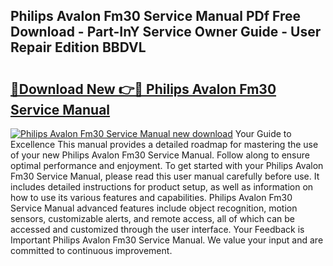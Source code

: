 ## Philips Avalon Fm30 Service Manual PDf Free Download - Part-InY Service Owner Guide - User Repair Edition BBDVL

# <h2><a href="http://cf1859.oget.top/?id=Philips+Avalon+Fm30+Service+Manual">🔗Download New 👉🔴 Philips Avalon Fm30 Service Manual</a></h2>

[![Philips Avalon Fm30 Service Manual new download](https://i.imgur.com/5g1atiW.png)](http://cf1859.oget.top/?id=Philips+Avalon+Fm30+Service+Manual)
Your Guide to Excellence This manual provides a detailed roadmap for mastering the use of your new Philips Avalon Fm30 Service Manual. Follow along to ensure optimal performance and enjoyment. To get started with your Philips Avalon Fm30 Service Manual, please read this user manual carefully before use. It includes detailed instructions for product setup, as well as information on how to use its various features and capabilities. Philips Avalon Fm30 Service Manual advanced features include object recognition, motion sensors, customizable alerts, and remote access, all of which can be accessed and customized through the user interface. Your Feedback is Important Philips Avalon Fm30 Service Manual. We value your input and are committed to continuous improvement.
